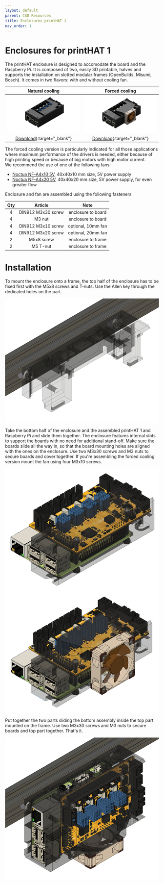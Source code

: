```yaml
---
layout: default
parent: CAD Resources
title: Enclosures printHAT 1
nav_order: 1
---
```


# Enclosures for printHAT 1

The printHAT enclosure is designed to accomodate the board and the Raspberry Pi. It is composed of two, easily 3D printable, halves and supports the installation on slotted modular frames (OpenBuilds, Misumi, Bosch). It comes in two flavors: with and without cooling fan.

| Natural cooling  | Forced cooling |
|:-------------------------:|:-------:|
|![alt](../assets/img/case_phat1_back.png) | ![alt](../assets/img/case_phat1_fan_back.png) |
|[Download](https://github.com/wreck-lab/wrecklabOS/tree/devel/printHAT%201/cad/enclosures){:target="_blank"} | [Download](https://github.com/wreck-lab/wrecklabOS/tree/devel/printHAT%201/cad/enclosures){:target="_blank"} |

The forced cooling version is particularly indicated for all those applications where maximum performance of the drivers is needed, either because of high printing speed or because of big motors with high motor current.  
We recommend the use of one of the following fans:
* [Noctua NF-A4x10 5V](https://noctua.at/en/products/fan/nf-a4x10-5v), 40x40x10 mm size, 5V power supply
* [Noctua NF-A4x20 5V](https://noctua.at/en/products/fan/nf-a4x20-5v), 40x40x20 mm size, 5V power supply, for even greater flow

Enclosure and fan are assembled using the following fasteners  

| Qty | Article | Note |
|:---:|:---:|:---:|
| 4 | DIN912 M3x30 screw | enclosure to board  |
| 4 | M3 nut  | enclosure to board  |
| 4 | DIN912 M3x10 screw  | optional, 10mm fan  |
| 4 | DIN912 M3x20 screw  | optional, 20mm fan  |
| 2 | M5x8 screw  | enclosure to frame |
| 2 | M5 T-nut | enclosure to frame |

# Installation
To mount the enclosure onto a frame, the top half of the enclosure has to be fixed first with the M5x8 screws and T-nuts. Use the Allen key through the dedicated holes on the part.

![alt](../assets/img/enc_step_1.png)

Take the bottom half of the enclosure and the assembled printHAT 1 and Raspberry Pi and slide them together. The enclosure features internal slots to support the boards with no need for additional stand-off. Make sure the boards slide all the way in, so that the board mounting holes are aligned with the ones on the enclosure. Use two M3x30 screws and M3 nuts to secure boards and cover together. If you're assembling the forced cooling version mount the fan using four M3x10 screws.  

![alt](../assets/img/enc_step_2.png)
![alt](../assets/img/enc_step_3.png)

Put together the two parts sliding the bottom assembly inside the top part mounted on the frame. Use two M3x30 screws and M3 nuts to secure boards and top part together. That's it.

![alt](../assets/img/enc_step_4.png)
